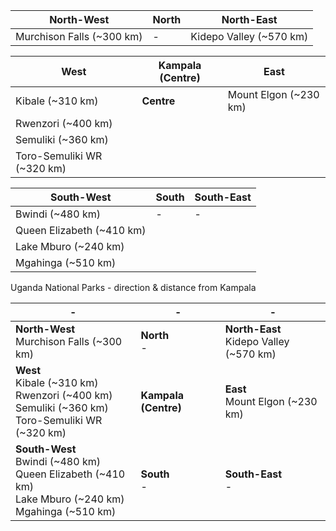 | **North-West** | **North** | **North-East** |
| - | - | - |
| Murchison Falls (~300 km) | - | Kidepo Valley (~570 km) |

| **West** | **Kampala (Centre)** | **East** |
| - | - | - |
| Kibale (~310 km) | **Centre** | Mount Elgon (~230 km) |
| Rwenzori (~400 km) | | |
| Semuliki (~360 km) | | |
| Toro-Semuliki WR (~320 km) | | |

| **South-West** | **South** | **South-East** |
| - | - | - |
| Bwindi (~480 km) | - | - |
| Queen Elizabeth (~410 km) | | |
| Lake Mburo (~240 km) | | |
| Mgahinga (~510 km) | | |


Uganda National Parks - direction & distance from Kampala


| - | - | - |
| - | - | - |
| **North-West**<br>Murchison Falls (~300 km) | **North**<br>- | **North-East**<br>Kidepo Valley (~570 km) |
| **West**<br>Kibale (~310 km)<br>Rwenzori (~400 km)<br>Semuliki (~360 km)<br>Toro-Semuliki WR (~320 km) | **Kampala (Centre)** | **East**<br>Mount Elgon (~230 km) |
| **South-West**<br>Bwindi (~480 km)<br>Queen Elizabeth (~410 km)<br>Lake Mburo (~240 km)<br>Mgahinga (~510 km) | **South**<br>- | **South-East**<br>- |
